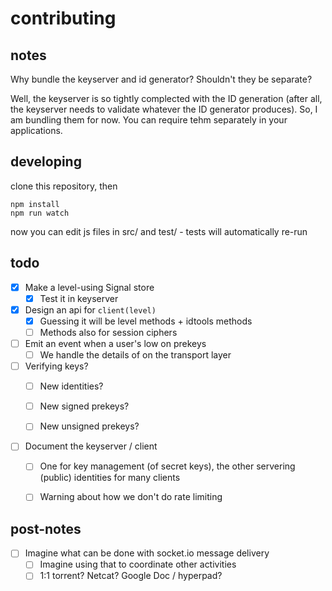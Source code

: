 # contributing 

## notes

Why bundle the keyserver and id generator?
Shouldn't they be separate?

Well, the keyserver is so tightly complected with the ID generation
(after all, the keyserver needs to validate whatever the ID generator produces).
So, I am bundling them for now. 
You can require tehm separately in your applications.

## developing

clone this repository, then

    npm install
    npm run watch

now you can edit js files in src/ and test/ - tests will automatically re-run

## todo

- [x] Make a level-using Signal store
  - [x] Test it in keyserver
- [x] Design an api for `client(level)`
  - [x] Guessing it will be level methods + idtools methods
  - [ ] Methods also for session ciphers
- [ ] Emit an event when a user's low on prekeys
  - [ ] We handle the details of on the transport layer
  
- [ ] Verifying keys?
  - [ ] New identities?
  - [ ] New signed prekeys?
  - [ ] New unsigned prekeys?
  
  
- [ ] Document the keyserver / client 
  - [ ] One for key management (of secret keys), the other servering (public) identities for many clients
  - [ ] Warning about how we don't do rate limiting


## post-notes

- [ ] Imagine what can be done with socket.io message delivery
  - [ ] Imagine using that to coordinate other activities
  - [ ] 1:1 torrent? Netcat? Google Doc / hyperpad?

